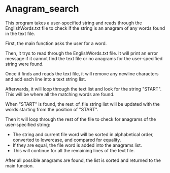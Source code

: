 # Anagram_search
This program takes a user-specified string and reads through the EnglishWords.txt file to check if the string is an anagram of any words found in the text file.

First, the main function asks the user for a word.

Then, it trys to read through the EnglishWords.txt file. It will print an error message if it cannot find the text file or no anagrams for the user-specified string were found.

Once it finds and reads the text file, it will remove any newline characters and add each line into a text string list.

Afterwards, it will loop through the text list and look for the string "START". This will be where all the matching words are found.

When "START" is found, the rest_of_file string list will be updated with the words starting from the position of "START".

Then it will loop through the rest of the file to check for anagrams of the user-specified string:
- The string and current file word will be sorted in alphabetical order, converted to lowercase, and compared for equality.
- If they are equal, the file word is added into the anagrams list.
- This will continue for all the remaining lines of the text file.

After all possible anagrams are found, the list is sorted and returned to the main funcion.
